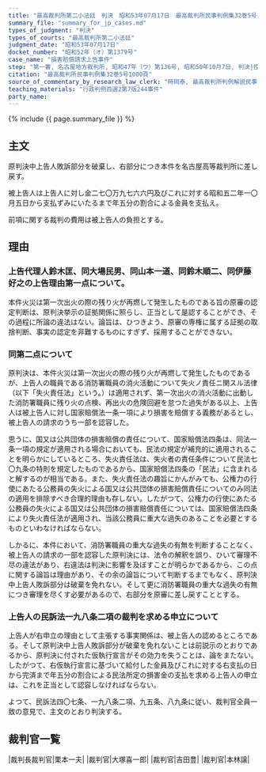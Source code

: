 ```yaml
---
title: "最高裁判所第二小法廷　判決　昭和53年07月17日　最高裁判所民事判例集32巻5号1000頁"
summary_file: "summary_for_jp_cases.md"
types_of_judgment: "判決"
types_of_courts: "最高裁判所第二小法廷"
judgment_date: "昭和53年07月17日"
docket_number: "昭和52年（オ）第1379号"
case_name: "損害賠償請求上告事件"
step: "第一審, 名古屋地方裁判所, 昭和47年（ワ）第136号, 昭和50年10月7日, 判決|控訴審, 名古屋高等裁判所, 昭和50年（ネ）第518号, 昭和52年9月28日, 判決|差戻控訴審, 名古屋高等裁判所, 昭和53年（ネ）第427号, 昭和55年7月17日, 判決"
citation: "最高裁判所民事判例集32巻5号1000頁"
source_of_commentary_by_research_law_clerk: "時岡泰, 最高裁判所判例解説民事篇昭和53年度367頁"
teaching_materials: "行政判例百選2第7版244事件"
party_name:
---
```




{% include {{ page.summary_file }}  %}






## 主文



原判決中上告人敗訴部分を破棄し、右部分につき本件を名古屋高等裁判所に差し戻す。

被上告人は上告人に対し金二七〇万九七六六円及びこれに対する昭和五二年一〇月五日から支払ずみにいたるまで年五分の割合による金員を支払え。

前項に関する裁判の費用は被上告人の負担とする。





## 理由



### 上告代理人鈴木匡、同大場民男、同山本一道、同鈴木順二、同伊藤好之の上告理由第一点について。

本件火災は第一次出火の際の残り火が再燃して発生したものである旨の原審の認定判断は、原判決挙示の証拠関係に照らし、正当として是認することができ、その過程に所論の違法はない。論旨は、ひつきよう、原審の専権に属する証拠の取捨判断、事実の認定を非難するものにすぎず、採用することができない。

### 同第二点について

原判決は、本件火災は第一次出火の際の残り火が再燃して発生したものであるが、上告人の職員である消防署職員の消火活動について失火ノ責任ニ関スル法律（以下「失火責任法」という。）は適用されず、第一次出火の消火活動に出動した消防署職員に残り火の点検、再出火の危険回避を怠つた過失がある以上、上告人は被上告人に対し国家賠償法一条一項により損害を賠償する義務があるとし、被上告人の請求のうち一部を認容した。

思うに、国又は公共団体の損害賠償の責任について、国家賠償法四条は、同法一条一項の規定が適用される場合においても、民法の規定が補充的に適用されることを明らかにしているところ、失火責任法は、失火者の責任条件について民法七〇九条の特則を規定したものであるから、国家賠償法四条の「民法」に含まれると解するのが相当である。また、失火責任法の趣旨にかんがみても、公権力の行使にあたる公務員の失火による国又は公共団体の損害賠償責任についてのみ同法の適用を排除すべき合理的理由も存しない。したがつて、公権力の行使にあたる公務員の失火による国又は公共団体の損害賠償責任については、国家賠償法四条により失火責任法が適用され、当該公務員に重大な過失のあることを必要とするものといわなければならない。

しかるに、本件において、消防署職員の重大な過失の有無を判断することなく、被上告人の請求の一部を認容した原判決には、法令の解釈を誤り、ひいて審理不尽の違法があり、右違法は判決に影響を及ぼすことが明らかであるから、この点に関する論旨は理由があり、その余の論旨について判断するまでもなく、原判決中上告人敗訴部分は破棄を免れない。そして更に消防署職員の重大な過失の有無につき審理を尽くす必要があるので、右部分を原審に差し戻すこととする。

### 上告人の民訴法一九八条二項の裁判を求める申立について

上告人が右申立の理由として主張する事実関係は、被上告人の認めるところである。そして原判決中上告人敗訴部分が破棄を免れないことは前説示のとおりであるから、原判決に付された仮執行宣言がその効力を失うことは、論をまたない。したがつて、右仮執行宣言に基づいて給付した金員及びこれに対する右支払の日から完済まで年五分の割合による民法所定の損害金の支払を求める上告人の申立は、これを正当として認容しなければならない。

よつて、民訴法四〇七条、一九八条二項、九五条、八九条に従い、裁判官全員一致の意見で、主文のとおり判決する。

## 裁判官一覧

|裁判長裁判官|栗本一夫|
|裁判官|大塚喜一郎|
|裁判官|吉田豊|
|裁判官|本林譲|



